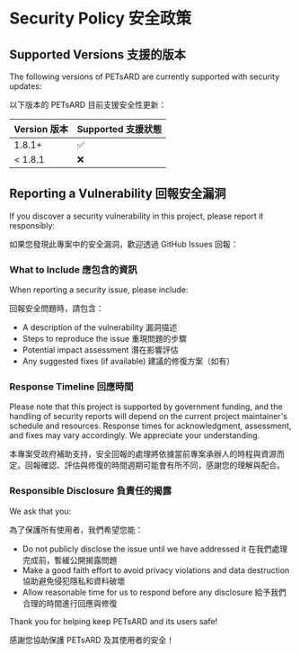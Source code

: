 # Security Policy 安全政策

## Supported Versions 支援的版本

The following versions of PETsARD are currently supported with security updates:

以下版本的 PETsARD 目前支援安全性更新：

| Version 版本 | Supported 支援狀態 |
| ------- | ------------------ |
| 1.8.1+   | :white_check_mark: |
| < 1.8.1   | :x: |

## Reporting a Vulnerability 回報安全漏洞

If you discover a security vulnerability in this project, please report it responsibly:

如果您發現此專案中的安全漏洞，歡迎透過 GitHub Issues 回報：

### What to Include 應包含的資訊

When reporting a security issue, please include:

回報安全問題時，請包含：

- A description of the vulnerability 漏洞描述
- Steps to reproduce the issue 重現問題的步驟
- Potential impact assessment 潛在影響評估
- Any suggested fixes (if available) 建議的修復方案（如有）

### Response Timeline 回應時間

Please note that this project is supported by government funding, and the handling of security reports will depend on the current project maintainer's schedule and resources. Response times for acknowledgment, assessment, and fixes may vary accordingly. We appreciate your understanding.

本專案受政府補助支持，安全回報的處理將依據當前專案承辦人的時程與資源而定。回報確認、評估與修復的時間週期可能會有所不同，感謝您的理解與配合。

### Responsible Disclosure 負責任的揭露

We ask that you:

為了保護所有使用者，我們希望您能：

- Do not publicly disclose the issue until we have addressed it 在我們處理完成前，暫緩公開揭露問題
- Make a good faith effort to avoid privacy violations and data destruction 協助避免侵犯隱私和資料破壞
- Allow reasonable time for us to respond before any disclosure 給予我們合理的時間進行回應與修復

Thank you for helping keep PETsARD and its users safe!

感謝您協助保護 PETsARD 及其使用者的安全！
